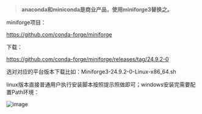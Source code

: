 > **anaconda和miniconda是商业产品，使用miniforge3替换之。**

miniforge项目：

https://github.com/conda-forge/miniforge

下载：

https://github.com/conda-forge/miniforge/releases/tag/24.9.2-0

选对对应的平台版本下载比如：Miniforge3-24.9.2-0-Linux-x86_64.sh

linux版本直接普通用户执行安装脚本按照提示照做即可；windows安装完需要配置Path环境：

![image](https://github.com/user-attachments/assets/e23a6454-797b-48b6-84d0-fd3d601cb54d)
